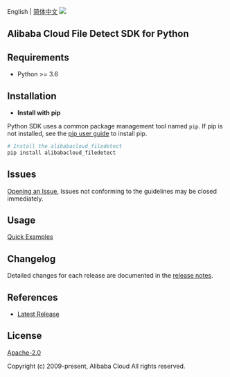 English | [简体中文](README-CN.md)
![](https://aliyunsdk-pages.alicdn.com/icons/AlibabaCloud.svg)

## Alibaba Cloud File Detect SDK for Python

## Requirements

- Python >= 3.6

## Installation

- **Install with pip**

Python SDK uses a common package management tool named `pip`. If pip is not installed, see the [pip user guide](https://pip.pypa.io/en/stable/installation/ "pip User Guide") to install pip.

```bash
# Install the alibabacloud_filedetect
pip install alibabacloud_filedetect
```

## Issues

[Opening an Issue](https://github.com/aliyun/alibabacloud-file-detect-python-sdk/issues/new), Issues not conforming to the guidelines may be closed immediately.

## Usage

[Quick Examples](https://github.com/aliyun/alibabacloud-file-detect-python-sdk/blob/master/sample/Sample.py)

## Changelog

Detailed changes for each release are documented in the [release notes](./ChangeLog.md).

## References

- [Latest Release](https://github.com/aliyun/alibabacloud-file-detect-python-sdk/tree/master)

## License

[Apache-2.0](./LICENSE)

Copyright (c) 2009-present, Alibaba Cloud All rights reserved.
